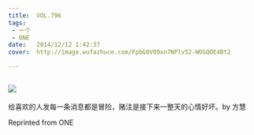 ```yaml
---
title:	VOL.796
tags:
 - 一个
 - ONE
date:	2014/12/12 1:42:37
cover:	http://image.wufazhuce.com/FpbG0V09xn7NPlv52-WOGQOE4Bt2

---
```

![](http://image.wufazhuce.com/FpbG0V09xn7NPlv52-WOGQOE4Bt2)
---

给喜欢的人发每一条消息都是冒险，赌注是接下来一整天的心情好坏。by 方慧
 
Reprinted from ONE
